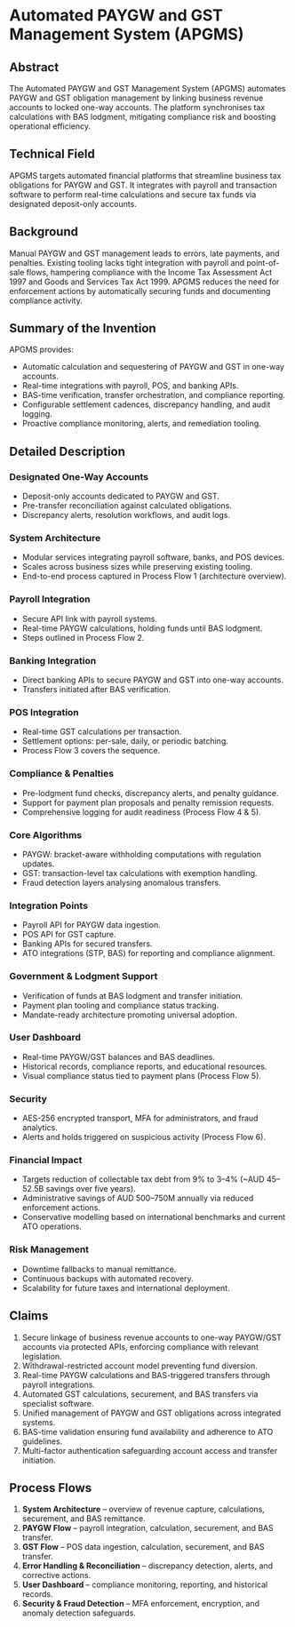 # Automated PAYGW and GST Management System (APGMS)

## Abstract
The Automated PAYGW and GST Management System (APGMS) automates PAYGW and GST obligation management by linking business revenue accounts to locked one-way accounts. The platform synchronises tax calculations with BAS lodgment, mitigating compliance risk and boosting operational efficiency.

## Technical Field
APGMS targets automated financial platforms that streamline business tax obligations for PAYGW and GST. It integrates with payroll and transaction software to perform real-time calculations and secure tax funds via designated deposit-only accounts.

## Background
Manual PAYGW and GST management leads to errors, late payments, and penalties. Existing tooling lacks tight integration with payroll and point-of-sale flows, hampering compliance with the Income Tax Assessment Act 1997 and Goods and Services Tax Act 1999. APGMS reduces the need for enforcement actions by automatically securing funds and documenting compliance activity.

## Summary of the Invention
APGMS provides:
- Automatic calculation and sequestering of PAYGW and GST in one-way accounts.
- Real-time integrations with payroll, POS, and banking APIs.
- BAS-time verification, transfer orchestration, and compliance reporting.
- Configurable settlement cadences, discrepancy handling, and audit logging.
- Proactive compliance monitoring, alerts, and remediation tooling.

## Detailed Description
### Designated One-Way Accounts
- Deposit-only accounts dedicated to PAYGW and GST.
- Pre-transfer reconciliation against calculated obligations.
- Discrepancy alerts, resolution workflows, and audit logs.

### System Architecture
- Modular services integrating payroll software, banks, and POS devices.
- Scales across business sizes while preserving existing tooling.
- End-to-end process captured in Process Flow 1 (architecture overview).

### Payroll Integration
- Secure API link with payroll systems.
- Real-time PAYGW calculations, holding funds until BAS lodgment.
- Steps outlined in Process Flow 2.

### Banking Integration
- Direct banking APIs to secure PAYGW and GST into one-way accounts.
- Transfers initiated after BAS verification.

### POS Integration
- Real-time GST calculations per transaction.
- Settlement options: per-sale, daily, or periodic batching.
- Process Flow 3 covers the sequence.

### Compliance & Penalties
- Pre-lodgment fund checks, discrepancy alerts, and penalty guidance.
- Support for payment plan proposals and penalty remission requests.
- Comprehensive logging for audit readiness (Process Flow 4 & 5).

### Core Algorithms
- PAYGW: bracket-aware withholding computations with regulation updates.
- GST: transaction-level tax calculations with exemption handling.
- Fraud detection layers analysing anomalous transfers.

### Integration Points
- Payroll API for PAYGW data ingestion.
- POS API for GST capture.
- Banking APIs for secured transfers.
- ATO integrations (STP, BAS) for reporting and compliance alignment.

### Government & Lodgment Support
- Verification of funds at BAS lodgment and transfer initiation.
- Payment plan tooling and compliance status tracking.
- Mandate-ready architecture promoting universal adoption.

### User Dashboard
- Real-time PAYGW/GST balances and BAS deadlines.
- Historical records, compliance reports, and educational resources.
- Visual compliance status tied to payment plans (Process Flow 5).

### Security
- AES-256 encrypted transport, MFA for administrators, and fraud analytics.
- Alerts and holds triggered on suspicious activity (Process Flow 6).

### Financial Impact
- Targets reduction of collectable tax debt from 9% to 3–4% (~AUD 45–52.5B savings over five years).
- Administrative savings of AUD 500–750M annually via reduced enforcement actions.
- Conservative modelling based on international benchmarks and current ATO operations.

### Risk Management
- Downtime fallbacks to manual remittance.
- Continuous backups with automated recovery.
- Scalability for future taxes and international deployment.

## Claims
1. Secure linkage of business revenue accounts to one-way PAYGW/GST accounts via protected APIs, enforcing compliance with relevant legislation.
2. Withdrawal-restricted account model preventing fund diversion.
3. Real-time PAYGW calculations and BAS-triggered transfers through payroll integrations.
4. Automated GST calculations, securement, and BAS transfers via specialist software.
5. Unified management of PAYGW and GST obligations across integrated systems.
6. BAS-time validation ensuring fund availability and adherence to ATO guidelines.
7. Multi-factor authentication safeguarding account access and transfer initiation.

## Process Flows
1. **System Architecture** – overview of revenue capture, calculations, securement, and BAS remittance.
2. **PAYGW Flow** – payroll integration, calculation, securement, and BAS transfer.
3. **GST Flow** – POS data ingestion, calculation, securement, and BAS transfer.
4. **Error Handling & Reconciliation** – discrepancy detection, alerts, and corrective actions.
5. **User Dashboard** – compliance monitoring, reporting, and historical records.
6. **Security & Fraud Detection** – MFA enforcement, encryption, and anomaly detection safeguards.

